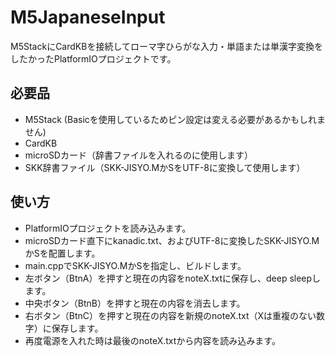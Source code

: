 # M5JapaneseInput

M5StackにCardKBを接続してローマ字ひらがな入力・単語または単漢字変換をしたかったPlatformIOプロジェクトです。

## 必要品

- M5Stack (Basicを使用しているためピン設定は変える必要があるかもしれません)
- CardKB
- microSDカード（辞書ファイルを入れるのに使用します）
- SKK辞書ファイル（SKK-JISYO.MかSをUTF-8に変換して使用します）

## 使い方

- PlatformIOプロジェクトを読み込みます。
- microSDカード直下にkanadic.txt、およびUTF-8に変換したSKK-JISYO.MかSを配置します。
- main.cppでSKK-JISYO.MかSを指定し、ビルドします。
- 左ボタン（BtnA）を押すと現在の内容をnoteX.txtに保存し、deep sleepします。
- 中央ボタン（BtnB）を押すと現在の内容を消去します。
- 右ボタン（BtnC）を押すと現在の内容を新規のnoteX.txt（Xは重複のない数字）に保存します。
- 再度電源を入れた時は最後のnoteX.txtから内容を読み込みます。